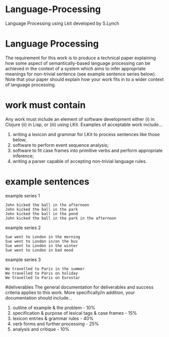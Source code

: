 # Language-Processing
Language Processing using Lkit developed by S.Lynch

# Language Processing
The requirement for this work is to produce a technical paper explaining how some
aspect of semantically-based language processing can be achieved in the context of a
system which aims to infer appropriate meanings for non-trivial sentence (see example
sentence series below). Note that your paper should explain how your work fits in to a
wider context of language processing.

# work must contain

Any work must include an element of software development either (i) in Clojure (ii) in
Lisp, or (iii) using LKit.
Examples of acceptable work include...

1. writing a lexicon and grammar for LKit to process sentences like those below;
2. software to perform event sequence analysis;
3. software to fit case frames into primitive verbs and perform appropriate inference;
4. writing a parser capable of accepting non-trivial language rules.

# example sentences

example series 1

	John kicked the ball in the afternoon
	John kicked the ball in the park
	John kicked the ball in the pond
	John kicked the ball in the park in the afternoon

example series 2

	Sue went to London in the morning
	Sue went to London in/on the bus
	Sue went to London in the winter
	Sue went to London in bad mood

example series 3

	We travelled to Paris in the summer
	We travelled to Paris on holiday
	We travelled to Paris on Eurostar

#deliverables
The general documentation for deliverables and success criteria applies to this work.
More specifically/in addition, your documentation should include...

1. outline of example & the problem - 10%
2. specification & purpose of lexical tags & case frames - 15%
3. lexicon entries & grammar rules - 40%
4. verb forms and further processing - 25%
5. analysis and critique - 10%
